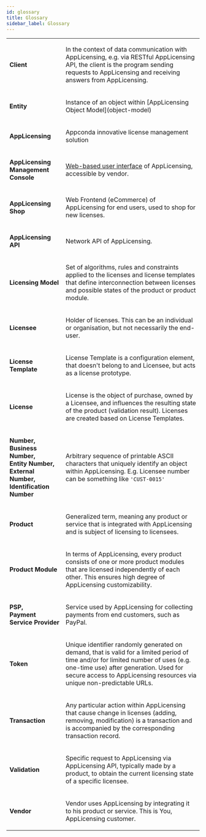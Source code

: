 ```yaml
---
id: glossary
title: Glossary
sidebar_label: Glossary
---
```



<table>
<colgroup>
<co />
<col/>
</colgroup>
<tbody>
<tr class="odd">
<td><p><strong>Client</strong></p></td>
<td><p>In the context of data communication with AppLicensing, e.g. via RESTful AppLicensing API, the client is the program sending requests to AppLicensing and receiving answers from AppLicensing.</p></td>
</tr>
<tr class="even">
<td><p><strong>Entity</strong></p></td>
<td><p markdown="1">Instance of an object within [AppLicensing Object Model](object-model)</p></td>
</tr>
<tr class="odd">
<td><p><strong>AppLicensing</strong></p></td>
<td><p>Appconda innovative license management solution</p></td>
</tr>
<tr class="even">
<td><p><strong>AppLicensing Management Console</strong></p></td>
<td><p><a href="https://ui.AppLicensing.io" class="external-link">Web-based user interface</a> of AppLicensing, accessible by vendor.</p></td>
</tr>
<tr class="odd">
<td><p><strong>AppLicensing Shop</strong></p></td>
<td><p>Web Frontend (eCommerce) of AppLicensing for end users, used to shop for new licenses.</p></td>
</tr>
<tr class="even">
<td><p><strong>AppLicensing API</strong></p></td>
<td><p>Network API of AppLicensing.</p></td>
</tr>
<tr class="odd">
<td><p><strong>Licensing Model</strong></p></td>
<td><p>Set of algorithms, rules and constraints applied to the licenses and license templates that define interconnection between licenses and possible states of the product or product module.</p></td>
</tr>
<tr class="even">
<td><p><strong>Licensee</strong></p></td>
<td><p>Holder of licenses. This can be an individual or organisation, but not necessarily the end-user.</p></td>
</tr>
<tr class="odd">
<td><p><strong>License Template</strong></p></td>
<td><p>License Template is a configuration element, that doesn't belong to and Licensee, but acts as a license prototype.</p></td>
</tr>
<tr class="even">
<td><p><strong>License</strong></p></td>
<td><p>License is the object of purchase, owned by a Licensee, and influences the resulting state of the product (validation result). Licenses are created based on License Templates.</p></td>
</tr>
<tr class="odd">
<td><p><strong>Number,</strong><br />
<strong>Business Number,</strong><br />
<strong>Entity Number,</strong><br />
<strong>External Number,</strong><br />
<strong>Identification Number</strong></p></td>
<td><p>Arbitrary sequence of printable ASCII characters that uniquely identify an object within AppLicensing. E.g. Licensee number can be something like <code>'CUST-0015'</code></p></td>
</tr>
<tr class="even">
<td><p><strong>Product</strong></p></td>
<td><p>Generalized term, meaning any product or service that is integrated with AppLicensing and is subject of licensing to licensees.</p></td>
</tr>
<tr class="odd">
<td><p><strong>Product Module</strong></p></td>
<td><p>In terms of AppLicensing, every product consists of one or more product modules that are licensed independently of each other. This ensures high degree of AppLicensing customizability.</p></td>
</tr>
<tr class="even">
<td><p><strong>PSP,</strong><br />
<strong>Payment Service Provider</strong></p></td>
<td><p>Service used by AppLicensing for collecting payments from end customers, such as PayPal.</p></td>
</tr>
<tr class="odd">
<td><p><strong>Token</strong></p></td>
<td><p>Unique identifier randomly generated on demand, that is valid for a limited period of time and/or for limited number of uses (e.g. one-time use) after generation. Used for secure access to AppLicensing resources via unique non-predictable URLs.</p></td>
</tr>
<tr class="even">
<td><p><strong>Transaction</strong></p></td>
<td><p>Any particular action within AppLicensing that cause change in licenses (adding, removing, modification) is a transaction and is accompanied by the corresponding transaction record.</p></td>
</tr>
<tr class="odd">
<td><p><strong>Validation</strong></p></td>
<td><p>Specific request to AppLicensing via AppLicensing API, typically made by a product, to obtain the current licensing state of a specific licensee.</p></td>
</tr>
<tr class="even">
<td><p><strong>Vendor</strong></p></td>
<td><p>Vendor uses AppLicensing by integrating it to his product or service. This is You, AppLicensing customer.</p></td>
</tr>
</tbody>
</table>